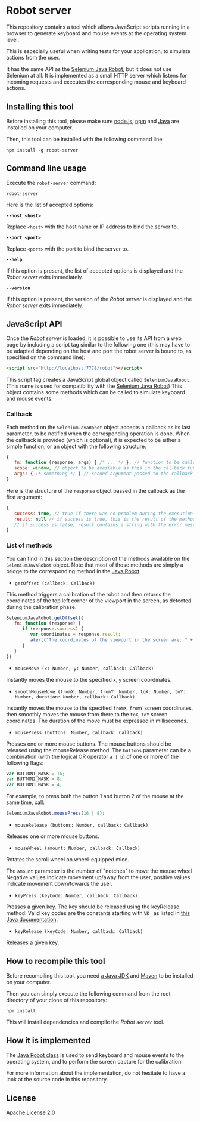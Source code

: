 # Robot server

This repository contains a tool which allows JavaScript scripts running in a browser
to generate keyboard and mouse events at the operating system level.

This is especially useful when writing tests for your application, to simulate
actions from the user.

It has the same API as the [Selenium Java Robot](https://github.com/attester/selenium-java-robot),
but it does not use Selenium at all. It is implemented as a small HTTP server which listens for incoming
requests and executes the corresponding mouse and keyboard actions.

## Installing this tool

Before installing this tool, please make sure [node.js](http://nodejs.org/), [npm](https://www.npmjs.org/doc/README.html)
and [Java](https://java.com/download) are installed on your computer.

Then, this tool can be installed with the following command line:

```
npm install -g robot-server
```

## Command line usage

Execute the `robot-server` command:

```
robot-server
```

Here is the list of accepted options:

**`--host <host>`**

Replace `<host>` with the host name or IP address to bind the server to.

**`--port <port>`**

Replace `<port>` with the port to bind the server to.

**`--help`**

If this option is present, the list of accepted options is displayed and the *Robot server* exits immediately.

**`--version`**

If this option is present, the version of the *Robot server* is displayed and the *Robot server* exits immediately.

## JavaScript API

Once the *Robot server* is loaded, it is possible to use its API from a web page by including a script tag similar to the following one
(this may have to be adapted depending on the host and port the robot server is bound to, as specified on the command line):

```html
<script src="http://localhost:7778/robot"></script>
```

This script tag creates a JavaScript global object called `SeleniumJavaRobot`.
(This name is used for compatibility with the [Selenium Java Robot](https://github.com/attester/selenium-java-robot))
This object contains some methods which can be called to simulate keyboard and mouse events.

### Callback

Each method on the `SeleniumJavaRobot` object accepts a callback as its last parameter, to be notified when
the corresponding operation is done. When the callback is provided (which is optional), it is expected to
be either a simple function, or an object with the following structure:

```js
{
   fn: function (response, args) { /* ... */ }, // function to be called when the operation is done.
   scope: window, // object to be available as this in the callback function
   args: { /* something */ } // second argument passed to the callback function
}
```

Here is the structure of the `response` object passed in the callback as the first argument:

```js
{
   success: true, // true if there was no problem during the execution of the method, false otherwise
   result: null // if success is true, this is the result of the method (currently only relevant for getOffset)
   // if success is false, result contains a string with the error message
}
```

### List of methods

You can find in this section the description of the methods available on the `SeleniumJavaRobot` object.
Note that most of those methods are simply a bridge to the corresponding method in the
[Java Robot](http://docs.oracle.com/javase/6/docs/api/java/awt/Robot.html).

* `getOffset (callback: Callback)`

This method triggers a calibration of the robot and then returns the coordinates of the top left corner of
the viewport in the screen, as detected during the calibration phase.

```js
SeleniumJavaRobot.getOffset({
   fn: function (response) {
      if (response.success) {
         var coordinates = response.result;
         alert("The coordinates of the viewport in the screen are: " + coordinates.x + "," + coordinates.y);
      }
   }
})
```

* `mouseMove (x: Number, y: Number, callback: Callback)`

Instantly moves the mouse to the specified `x`, `y` screen coordinates.

* `smoothMouseMove (fromX: Number, fromY: Number, toX: Number, toY: Number, duration: Number, callback: Callback)`

Instantly moves the mouse to the specified `fromX`, `fromY` screen coordinates, then smoothly moves the mouse
from there to the `toX`, `toY` screen coordinates. The duration of the move must be expressed in milliseconds.

* `mousePress (buttons: Number, callback: Callback)`

Presses one or more mouse buttons. The mouse buttons should be released using the mouseRelease method.
The `buttons` parameter can be a combination (with the logical OR operator `a | b`) of one or more of the following flags:

```js
var BUTTON1_MASK = 16;
var BUTTON2_MASK = 8;
var BUTTON3_MASK = 4;
```

For example, to press both the button 1 and button 2 of the mouse at the same time, call:

```js
SeleniumJavaRobot.mousePress(16 | 8);
```

* `mouseRelease (buttons: Number, callback: Callback)`

Releases one or more mouse buttons.

* `mouseWheel (amount: Number, callback: Callback)`

Rotates the scroll wheel on wheel-equipped mice.

The `amount` parameter is the number of "notches" to move the mouse wheel Negative values indicate movement up/away from the user,
positive values indicate movement down/towards the user.

* `keyPress (keyCode: Number, callback: Callback)`

Presses a given key. The key should be released using the keyRelease method.
Valid key codes are the constants starting with `VK_` as listed in
[this Java documentation](http://docs.oracle.com/javase/6/docs/api/constant-values.html#java.awt.event.KeyEvent.VK_0).

* `keyRelease (keyCode: Number, callback: Callback)`

Releases a given key.

## How to recompile this tool

Before recompiling this tool, you need [a Java JDK](http://www.oracle.com/technetwork/java/javase/downloads/index.html)
and [Maven](http://maven.apache.org/) to be installed on your computer.

Then you can simply execute the following command from the root directory of your clone
of this repository:

```
npm install
```

This will install dependencies and compile the *Robot server* tool.

## How it is implemented

The [Java Robot class](http://docs.oracle.com/javase/6/docs/api/java/awt/Robot.html) is used to send keyboard and
mouse events to the operating system, and to perform the screen capture for the calibration.

For more information about the implementation, do not hesitate to have a look at the source code in this repository.

## License

[Apache License 2.0](LICENSE)
